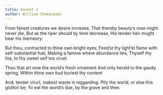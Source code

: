 ```yaml
---
title: Sonnet 1
author: William Shakespear
---
```


From fairest creatures we desire increase,
That thereby beauty’s rose might never die,
But as the riper should by time decrease,
His tender heir mught bear his memeory:

But thou, contracted to thine own bright eyes,
Feed’st thy light’st flame with self-substantial fuel,
Making a famine where abundance lies,
Thyself thy foe, to thy sweet self too cruel.

Thou that art now the world’s fresh ornament
And only herald to the gaudy spring,
Within thine own bud buriest thy content

And, tender churl, makest waste in niggarding.
Pity the world, or else this glutton be,
To eat the world’s due, by the grave and thee.